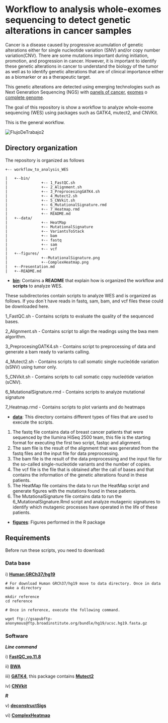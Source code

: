 # **Workflow to analysis whole-exomes sequencing to detect genetic alterations in cancer samples**

Cancer is a disease caused by progressive acumulation of genetic alterations either for single nucleotide variation (SNV) and/or copy number variation(CNV). There are some mutations important during initiation, promotion, and progression in cancer. 
However, it is important to identify these genetic alterations in cancer to understand the biology of the tumor as well as to identify genetic alterations that are of clinical importance either as a biomarker or as a therapeutic target.

This genetic alterations are detected using emerging technologies such as Next Generation Sequencing (NGS) with [panels of cancer](https://www.idtdna.com/pages/products/next-generation-sequencing/hybridization-capture/lockdown-panels/xgen-pan-cancer-panel), [exomes](https://www.agilent.com/en/promotions/sureselect-human-all-exon-v7) o [complete genome](https://www.agilent.com/cs/library/usermanuals/Public/G9682-90000.pdf). 


The goal of this repository is show a workflow to analyze whole-exome sequencing (WES) using packages such as GATK4, mutect2, and CNVKit.

This is the general workflow.




![FlujoDeTrabajo2](https://user-images.githubusercontent.com/53798505/63644484-9ef5dc00-c6af-11e9-9f0d-935508b21613.png)



## Directory organization


The repository is organized as follows

```
+-- workflow_to_analysis_WES

|	+--bin/
|	            +-- 1_FastQC.sh
|	            +-- 2_Alignment.sh
|	            +-- 3_PreprocesingGATK4.sh
|	            +-- 4_Mutect2.sh
|	            +-- 5_CNVkit.sh
|	            +-- 6_MutationalSignature.rmd
|	            +-- 7_Heatmap.rmd
|	            +-- README.md
|	+--data/
|	            +-- HeatMap
|	            +-- MutationalSignature
|	            +-- VariantsToStack
|	            +-- bam
|	            +-- fastq
|	            +-- sam
|	            +-- vcf
|	+--figures/
|	            +--MutationalSignature.png
|	            +--ComplexHeatmap.png
|	+--Presentation.md
|	+--README.md
```

* [**bin**](https://github.com/Martinez-Gregorio-Hector/workflow_to_analysis_WES/tree/master/bin): Contains a **README** that explain how is organized the workflow and **scripts** to analyze WES.

These subdirectories contain scripts to analyze WES and is organized as follows. If you don´t have reads in fastq, sam, bam, and vcf files these could be downloaded here.

1_FastQC.sh - Contains scripts to evaluate the quality of the sequenced bases.

2_Alignment.sh - Contains script to align the readings using the bwa mem algorithm.

3_PreprocesingGATK4.sh - Contains script to preprocessing of data and generate a bam ready to variants calling.

4_Mutect2.sh - Contains scripts to call somatic single nucleótide variation (sSNV) using tumor only.

5_CNVkit.sh - Contains scripts to call somatic copy nucleótide variation (sCNV).

6_MutationalSignature.rmd - Contains scripts to analyze mutational signature

7_Heatmap.rmd - Contains scripts to plot variants and do heatmaps

* [**data**](https://github.com/Martinez-Gregorio-Hector/workflow_to_analysis_WES/tree/master/data): This directory contains different types of files that are used to execute the scripts.
1. The fastq file contains data of breast cancer patients that were sequenced by the Ilumina HiSeq 2500 team, this file is the starting format for executing the first two script, fastqc and alignment.
2. The sam file is the result of the alignment that was generated from the fastq files and the input file for data preprocessing.
3. The bam file is the result of the data preprocessing and the input file for the so-called single-nucleotide variants and the number of copies.
4. The vcf file is the file that is obtained after the call of bases and that contains the information of the genetic alterations found in these patients.
5. The HeatMap file contains the data to run the HeatMap script and generate figures with the mutations found in these patients.
6. The MutationalSignature file contains data to run the 6_MutationalSignature.Rmd script and analyze mutagenic signatures to identify which mutagenic processes have operated in the life of these patients.

* [**figures**](https://github.com/Martinez-Gregorio-Hector/workflow_to_analysis_WES/tree/master/figures): Figures performed in the R package
                

## Requirements

Before run these scripts, you need to download:

### Data base

  i) [**Human GRCh37/hg19**](https://halvade.readthedocs.io/en/latest/contents/references.html)
  
```  
# For download Human GRCh37/hg19 move to data directory. Once in data make a directory

mkdir reference
cd reference 

# Once in reference, execute the following command.

wget ftp://gsapubftp-anonymous@ftp.broadinstitute.org/bundle/hg19/ucsc.hg19.fasta.gz 
```
 
  
### Software
  
 ***Line command***
 
  i) [**FastQC_vo.11.8**](https://www.bioinformatics.babraham.ac.uk/projects/download.html#fastqc) 
  
  ii) [**BWA**](https://github.com/lh3/bwa)
  
  iii) [**GATK4**](https://github.com/broadinstitute/gatk#running), this package contains [**Mutect2**](https://www.nature.com/articles/nbt.2514)
  
  iv) [**CNVkit**](https://github.com/etal/cnvkit)
  
  
***R***
 
  v) [**deconstructSigs**](https://github.com/raerose01/deconstructSigs)
  
  vi) [**ComplexHeatmap**](https://github.com/jokergoo/ComplexHeatmap)


